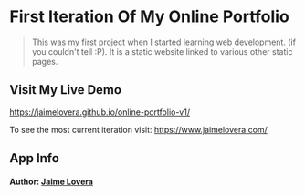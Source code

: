 # First Iteration Of My Online Portfolio

> This was my first project when I started learning web development. (if you couldn't tell :P). It is a static website linked to various other static pages.

## Visit My Live Demo

https://jaimelovera.github.io/online-portfolio-v1/

To see the most current iteration visit:
https://www.jaimelovera.com/

## App Info

#### Author: [Jaime Lovera](https://www.jaimelovera.com/)
